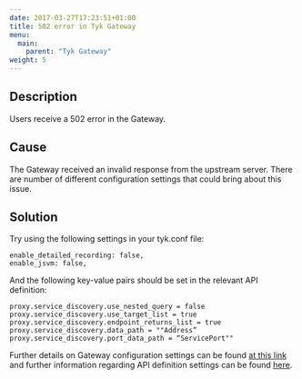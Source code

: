 ```yaml
---
date: 2017-03-27T17:23:51+01:00
title: 502 error in Tyk Gateway
menu:
  main:
    parent: "Tyk Gateway"
weight: 5 
---
```


## Description

Users receive a 502 error in the Gateway.

## Cause

The Gateway received an invalid response from the upstream server. There are number of different configuration settings that could bring about this issue.

## Solution

Try using the following settings in your tyk.conf file:

    enable_detailed_recording: false, 
    enable_jsvm: false,
    

And the following key-value pairs should be set in the relevant API definition:

    proxy.service_discovery.use_nested_query = false
    proxy.service_discovery.use_target_list = true
    proxy.service_discovery.endpoint_returns_list = true
    proxy.service_discovery.data_path = ""Address”
    proxy.service_discovery.port_data_path = “ServicePort""
    

Further details on Gateway configuration settings can be found [at this link][1] and further information regarding API definition settings can be found [here][2].

 [1]: /configure/tyk-gateway-configuration-options/
 [2]: /tyk-rest-api/api-definition-object-details/